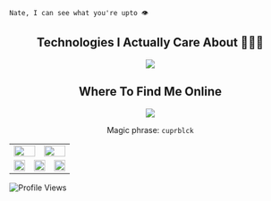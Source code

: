```
Nate, I can see what you're upto 👁️
```

<div align="center">
<h2> Technologies I Actually Care About 👨🏻‍💻 </h2> 
<a href="#">
    <img src="https://skillicons.dev/icons?i=python,c,java,nodejs,fortran,php,mysql,figma,flutter,mongodb,wordpress,cs,unity,robloxstudio,lua,linux,git,bash,electron,cpp,cloudflare,html,css,tailwind,js&perline=10" />
</a>
<h2> Where To Find Me Online </h2> 
<a href="#">
    <img src="https://skillicons.dev/icons?i=gmail,discord,instagram,twitter&perline=10" />
</a>
<br/>
  
Magic phrase: `cuprblck`

</div>

<table width="100%" align="center">
  <tr>
    <td colspan="3" align="center"><a href="https://github.com/cooperblacks/github-readme-stats">
      <picture>
        <source
          srcset="https://github-readme-stats.vercel.app/api?username=cooperblacks&show_icons=true&hide_border=true&count_private=true&include_all_commits=true&number_format=long&bg_color=00000000&theme=light"
          media="(prefers-color-scheme: dark)" />
        <source
          srcset="https://github-readme-stats.vercel.app/api?username=cooperblacks&show_icons=true&hide_border=true&count_private=true&include_all_commits=true&number_format=long&bg_color=00000000"
          media="(prefers-color-scheme: light), (prefers-color-scheme: no-preference)" />
        <img src="https://github-readme-stats.vercel.app/api?username=cooperblacks&show_icons=true&hide_border=true&count_private=true&include_all_commits=true&number_format=long" height="100%" />
      </picture>
    </a></td>
    <td colspan="3" align="center"><a href="https://github.com/cooperblacks/github-readme-streak-stats">
      <picture>
        <source
          srcset="https://github-readme-streak-stats-mirror.vercel.app/?user=cooperblacks&mode=weekly&hide_border=true&background=00000000&theme=light"
          media="(prefers-color-scheme: light)" />
        <source
          srcset="https://github-readme-streak-stats-mirror.vercel.app/?user=cooperblacks&mode=weekly&hide_border=true&background=00000000"
          media="(prefers-color-scheme: light), (prefers-color-scheme: no-preference)" />
        <img src="https://github-readme-streak-stats-mirror.vercel.app/?user=cooperblacks&mode=weekly&hide_border=true" height="100%" />
      </picture>
    </a></td>
  </tr>
  <tr>
    <td colspan="2" align="center"><a href="https://github.com/cooperblacks/github-profile-summary-cards">
      <picture>
        <source
          srcset="http://github-profile-summary-cards-mirror.vercel.app/api/cards/repos-per-language?username=cooperblacks&border_color=0000&bg_color=0000&theme=nord_dark"
          media="(prefers-color-scheme: dark)" />
        <source
          srcset="http://github-profile-summary-cards-mirror.vercel.app/api/cards/repos-per-language?username=cooperblacks&border_color=0000&bg_color=0000&theme=nord_bright"
          media="(prefers-color-scheme: light), (prefers-color-scheme: no-preference)" />
        <img src="http://github-profile-summary-cards-mirror.vercel.app/api/cards/repos-per-language?username=cooperblacks&border_color=0000&bg_color=0000" height="100%" />
      </picture>
    </a></td>
    <td colspan="2" align="center"><a href="https://github.com/cooperblacks/github-profile-summary-cards">
      <picture>
        <source
          srcset="http://github-profile-summary-cards-mirror.vercel.app/api/cards/most-commit-language?username=cooperblacks&border_color=0000&bg_color=0000&theme=nord_dark"
          media="(prefers-color-scheme: dark)" />
        <source
          srcset="http://github-profile-summary-cards-mirror.vercel.app/api/cards/most-commit-language?username=cooperblacks&border_color=0000&bg_color=0000&theme=nord_bright"
          media="(prefers-color-scheme: light), (prefers-color-scheme: no-preference)" />
        <img src="http://github-profile-summary-cards-mirror.vercel.app/api/cards/most-commit-language?username=cooperblacks&border_color=0000&bg_color=0000" height="100%" />
      </picture>
    </a></td>
    <td colspan="2" align="center"><a href="https://github.com/cooperblacks/github-profile-summary-cards">
      <picture>
        <source
          srcset="http://github-profile-summary-cards-mirror.vercel.app/api/cards/productive-time?username=cooperblacks&utcOffset=8&border_color=0000&bg_color=0000&theme=nord_dark"
          media="(prefers-color-scheme: dark)" />
        <source
          srcset="http://github-profile-summary-cards-mirror.vercel.app/api/cards/productive-time?username=cooperblacks&utcOffset=-4&border_color=0000&bg_color=0000&theme=nord_bright"
          media="(prefers-color-scheme: light), (prefers-color-scheme: no-preference)" />
        <img src="http://github-profile-summary-cards-mirror.vercel.app/api/cards/productive-time?username=cooperblacks&utcOffset=-4&border_color=0000&bg_color=0000" height="100%" />
      </picture>
    </a></td>
  </tr>
</table>


![Profile Views](https://komarev.com/ghpvc/?username=cooperblacks&color=blue)
